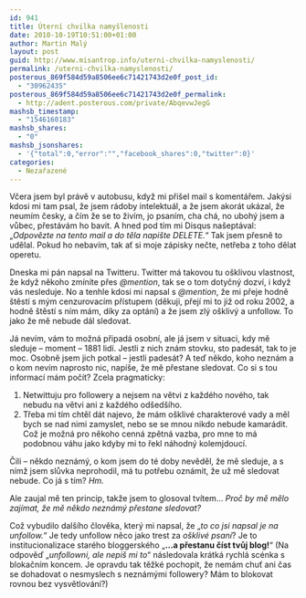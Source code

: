 ```yaml
---
id: 941
title: Úterní chvilka namyšlenosti
date: 2010-10-19T10:51:00+01:00
author: Martin Malý
layout: post
guid: http://www.misantrop.info/uterni-chvilka-namyslenosti/
permalink: /uterni-chvilka-namyslenosti/
posterous_869f584d59a8506ee6c71421743d2e0f_post_id:
  - "30962435"
posterous_869f584d59a8506ee6c71421743d2e0f_permalink:
  - http://adent.posterous.com/private/AbqevwJegG
mashsb_timestamp:
  - "1546160183"
mashsb_shares:
  - "0"
mashsb_jsonshares:
  - '{"total":0,"error":"","facebook_shares":0,"twitter":0}'
categories:
  - Nezařazené
---
```

Včera jsem byl právě v autobusu, když mi přišel mail s komentářem. Jakýsi kdosi mi tam psal, že jsem rádoby intelektuál, a že jsem akorát ukázal, že neumím česky, a čím že se to živím, jo psaním, cha chá, no ubohý jsem a vůbec, přestávám ho bavit. A hned pod tím mi Disqus našeptával: &#8222;_Odpovězte na tento mail a do těla napište DELETE._&#8220; Tak jsem přesně to udělal. Pokud ho nebavím, tak ať si moje zápisky nečte, netřeba z toho dělat operetu.

Dneska mi pán napsal na Twitteru. Twitter má takovou tu ošklivou vlastnost, že když někoho zmíníte přes _@mention_, tak se o tom dotyčný dozví, i když vás nesleduje. No a tenhle kdosi mi napsal s _@mention_, že mi přeje hodně štěstí s mým cenzurovacím přístupem (děkuji, přejí mi to již od roku 2002, a hodně štěstí s ním mám, díky za optání) a že jsem zlý ošklivý a unfollow. To jako že mě nebude dál sledovat.

Já nevím, vám to možná připadá osobní, ale já jsem v situaci, kdy mě sleduje &#8211; moment &#8211; 1881 lidí. Jestli z nich znám stovku, sto padesát, tak to je moc. Osobně jsem jich potkal &#8211; jestli padesát? A teď někdo, koho neznám a o kom nevím naprosto nic, napíše, že mě přestane sledovat. Co si s tou informací mám počít? Zcela pragmaticky:

  1. Netwittuju pro followery a nejsem na větvi z každého nového, tak nebudu na větvi ani z každého odšedšího.
  2. Třeba mi tím chtěl dát najevo, že mám ošklivé charakterové vady a měl bych se nad nimi zamyslet, nebo se se mnou nikdo nebude kamarádit. Což je možná pro někoho cenná zpětná vazba, pro mne to má podobnou váhu jako kdyby mi to řekl náhodný kolemjdoucí.

Čili &#8211; někdo neznámý, o kom jsem do té doby nevěděl, že mě sleduje, a s nímž jsem slůvka neprohodil, má tu potřebu oznámit, že už mě sledovat nebude. Co já s tím? _Hm._

Ale zaujal mě ten princip, takže jsem to glosoval tvítem&#8230; _Proč by mě mělo zajímat, že mě někdo neznámý přestane sledovat?_

Což vybudilo dalšího člověka, který mi napsal, že &#8222;_to co jsi napsal je na unfollow._&#8220; Je tedy unfollow něco jako trest za _ošklivé psaní_? Je to institucionalizace starého bloggerského &#8222;**&#8230;a přestanu číst tvůj blog!**&#8220; (Na odpověď &#8222;_unfollowni, ale nepiš mi to_&#8220; následovala krátká rychlá scénka s blokačním koncem. Je opravdu tak těžké pochopit, že nemám chuť ani čas se dohadovat o nesmyslech s neznámými followery? Mám to blokovat rovnou bez vysvětlování?)

&nbsp;